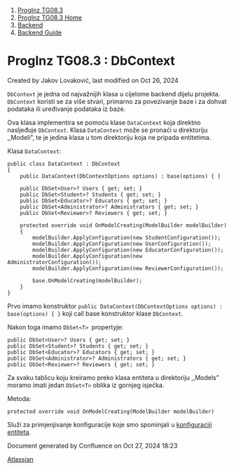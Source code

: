 <div id="page">

<div id="main" class="aui-page-panel">

<div id="main-header">

<div id="breadcrumb-section">

1.  [ProgInz TG08.3](index.html)
2.  [ProgInz TG08.3 Home](ProgInz-TG08.3-Home_66036.html)
3.  [Backend](Backend_2097168.html)
4.  [Backend Guide](Backend-Guide_5111835.html)

</div>

# <span id="title-text"> ProgInz TG08.3 : DbContext </span>

</div>

<div id="content" class="view">

<div class="page-metadata">

Created by <span class="author"> Jakov Lovaković</span>, last modified
on Oct 26, 2024

</div>

<div id="main-content" class="wiki-content group">

`DbContext` je jedna od najvažnijih klasa u cijelome backend dijelu
projekta. `DbContext` koristi se za više stvari, primarno za povezivanje
baze i za dohvat podataka ili uređivanje podataka iz baze.

Ova klasa implementira se pomoću klase `DataContext` koja direktno
nasljeđuje `DbContext`. Klasa `DataContext` može se pronaći u
direktoriju ,,Modeli”, te je jedina klasa u tom direktoriju koja ne
pripada entitetima.

Klasa `DataContext`:

<div class="code panel pdl" style="border-width: 1px;">

<div class="codeContent panelContent pdl">

``` syntaxhighlighter-pre
public class DataContext : DbContext
{
    public DataContext(DbContextOptions options) : base(options) { }

    public DbSet<User>? Users { get; set; }
    public DbSet<Student>? Students { get; set; }
    public DbSet<Educator>? Educators { get; set; }
    public DbSet<Administrator>? Administrators { get; set; }
    public DbSet<Reviewer>? Reviewers { get; set; }

    protected override void OnModelCreating(ModelBuilder modelBuilder)
    {
        modelBuilder.ApplyConfiguration(new StudentConfiguration());
        modelBuilder.ApplyConfiguration(new UserConfiguration());
        modelBuilder.ApplyConfiguration(new EducatorConfiguration());
        modelBuilder.ApplyConfiguration(new AdministratorConfiguration());
        modelBuilder.ApplyConfiguration(new ReviewerConfiguration());

        base.OnModelCreating(modelBuilder);
    }
}
```

</div>

</div>

Prvo imamo konstruktor
`public DataContext(DbContextOptions options) : base(options) { }` koji
call base konstruktor klase `DbContext`.

Nakon toga imamo `DbSet<T> `propertyje:

<div class="code panel pdl" style="border-width: 1px;">

<div class="codeContent panelContent pdl">

``` syntaxhighlighter-pre
public DbSet<User>? Users { get; set; }
public DbSet<Student>? Students { get; set; }
public DbSet<Educator>? Educators { get; set; }
public DbSet<Administrator>? Administrators { get; set; }
public DbSet<Reviewer>? Reviewers { get; set; }
```

</div>

</div>

Za svaku tablicu koju kreiramo preko klasa entiteta u direktoriju
,,Models” moramo imati jedan `DbSet<T>` oblika iz gornjeg isječka.

Metoda:

<div class="code panel pdl" style="border-width: 1px;">

<div class="codeContent panelContent pdl">

``` syntaxhighlighter-pre
protected override void OnModelCreating(ModelBuilder modelBuilder)
```

</div>

</div>

Služi za primjenjivanje konfiguracije koje smo spominjali u <a
href="https://gumenepatkice.atlassian.net/wiki/spaces/PT/pages/5373968/Konfiguracija+entiteta?atl_f=content-tree"
rel="nofollow">konfiguraciji entiteta</a>.

</div>

</div>

</div>

<div id="footer" role="contentinfo">

<div class="section footer-body">

Document generated by Confluence on Oct 27, 2024 18:23

<div id="footer-logo">

[Atlassian](http://www.atlassian.com/)

</div>

</div>

</div>

</div>
